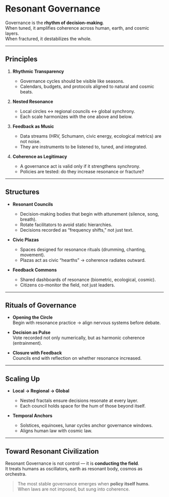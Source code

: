 # Resonant Governance

Governance is the **rhythm of decision-making**.  
When tuned, it amplifies coherence across human, earth, and cosmic layers.  
When fractured, it destabilizes the whole.

---

## Principles

1. **Rhythmic Transparency**  
   - Governance cycles should be visible like seasons.  
   - Calendars, budgets, and protocols aligned to natural and cosmic beats.  

2. **Nested Resonance**  
   - Local circles ↔ regional councils ↔ global synchrony.  
   - Each scale harmonizes with the one above and below.  

3. **Feedback as Music**  
   - Data streams (HRV, Schumann, civic energy, ecological metrics) are not noise.  
   - They are instruments to be listened to, tuned, and integrated.  

4. **Coherence as Legitimacy**  
   - A governance act is valid only if it strengthens synchrony.  
   - Policies are tested: do they increase resonance or fracture?  

---

## Structures

- **Resonant Councils**  
  - Decision-making bodies that begin with attunement (silence, song, breath).  
  - Rotate facilitators to avoid static hierarchies.  
  - Decisions recorded as “frequency shifts,” not just text.

- **Civic Plazas**  
  - Spaces designed for resonance rituals (drumming, chanting, movement).  
  - Plazas act as civic “hearths” → coherence radiates outward.  

- **Feedback Commons**  
  - Shared dashboards of resonance (biometric, ecological, cosmic).  
  - Citizens co-monitor the field, not just leaders.  

---

## Rituals of Governance

- **Opening the Circle**  
  Begin with resonance practice → align nervous systems before debate.  

- **Decision as Pulse**  
  Vote recorded not only numerically, but as harmonic coherence (entrainment).  

- **Closure with Feedback**  
  Councils end with reflection on whether resonance increased.  

---

## Scaling Up

- **Local → Regional → Global**  
  - Nested fractals ensure decisions resonate at every layer.  
  - Each council holds space for the hum of those beyond itself.  

- **Temporal Anchors**  
  - Solstices, equinoxes, lunar cycles anchor governance windows.  
  - Aligns human law with cosmic law.  

---

## Toward Resonant Civilization

Resonant Governance is not control — it is **conducting the field**.  
It treats humans as oscillators, earth as resonant body, cosmos as orchestra.  

> The most stable governance emerges when **policy itself hums**.  
> When laws are not imposed, but sung into coherence.
